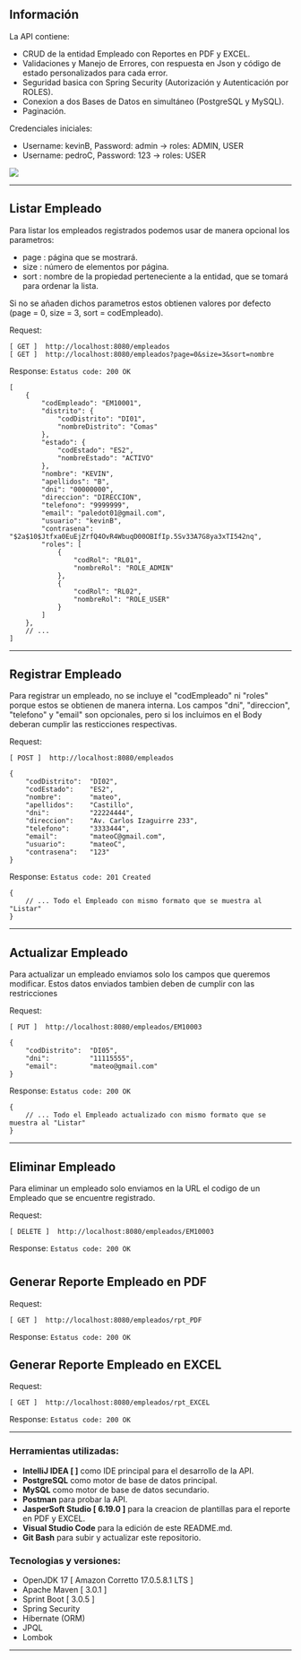 ## Información
La API contiene:
- CRUD de la entidad Empleado con Reportes en PDF y EXCEL.
- Validaciones y Manejo de Errores, con respuesta en Json y código de estado personalizados para cada error.
- Seguridad basica con Spring Security (Autorización y Autenticación por ROLES).
- Conexion a dos Bases de Datos en simultáneo (PostgreSQL y MySQL).
- Paginación.

Credenciales iniciales:
- Username: kevinB, Password: admin -> roles: ADMIN, USER
- Username: pedroC, Password: 123 -> roles: USER

![][img_1]

[img_1]: ./screenshot/img01_BD.png

---

## Listar Empleado
Para listar los empleados registrados podemos usar de manera opcional los parametros:
- page : página que se mostrará.
- size : número de elementos por página.
- sort : nombre de la propiedad perteneciente a la entidad, que se tomará para ordenar la lista.

Si no se añaden dichos parametros estos obtienen valores por defecto (page = 0, size = 3, sort = codEmpleado).

Request: 
```
[ GET ]  http://localhost:8080/empleados
[ GET ]  http://localhost:8080/empleados?page=0&size=3&sort=nombre
```
Response: `Estatus code: 200 OK`
```
[
    {
        "codEmpleado": "EM10001",
        "distrito": {
            "codDistrito": "DI01",
            "nombreDistrito": "Comas"
        },
        "estado": {
            "codEstado": "ES2",
            "nombreEstado": "ACTIVO"
        },
        "nombre": "KEVIN",
        "apellidos": "B",
        "dni": "00000000",
        "direccion": "DIRECCION",
        "telefono": "9999999",
        "email": "paledot01@gmail.com",
        "usuario": "kevinB",
        "contrasena": "$2a$10$Jtfxa0EuEjZrfQ4OvR4WbuqD00OBIfIp.5Sv33A7G8ya3xTI542nq",
        "roles": [
            {
                "codRol": "RL01",
                "nombreRol": "ROLE_ADMIN"
            },
            {
                "codRol": "RL02",
                "nombreRol": "ROLE_USER"
            }
        ]
    },
    // ...
]
```
---
## Registrar Empleado
Para registrar un empleado, no se incluye el "codEmpleado" ni "roles" porque estos se obtienen de manera interna. Los campos "dni", "direccion", "telefono" y "email" son opcionales, pero si los incluimos en el Body deberan cumplir las resticciones respectivas.

Request: 
```
[ POST ]  http://localhost:8080/empleados
```
```
{
	"codDistrito":  "DI02",
	"codEstado":    "ES2",
	"nombre":       "mateo",
	"apellidos":    "Castillo",
	"dni":          "22224444",
	"direccion":    "Av. Carlos Izaguirre 233",
	"telefono":     "3333444",
	"email":        "mateoC@gmail.com",
	"usuario":      "mateoC",
	"contrasena":   "123"
}
```
Response: `Estatus code: 201 Created`
```
{
    // ... Todo el Empleado con mismo formato que se muestra al "Listar"
}
```
---
## Actualizar Empleado
Para actualizar un empleado enviamos solo los campos que queremos modificar. Estos datos enviados tambien deben de cumplir con las restricciones

Request: 
```
[ PUT ]  http://localhost:8080/empleados/EM10003
```
```
{
    "codDistrito":  "DI05",
    "dni":          "11115555",
    "email":        "mateo@gmail.com"
}
```
Response: `Estatus code: 200 OK`
```
{
    // ... Todo el Empleado actualizado con mismo formato que se muestra al "Listar"
}
```
---
## Eliminar Empleado
Para eliminar un empleado solo enviamos en la URL el codigo de un Empleado que se encuentre registrado.

Request: 
```
[ DELETE ]  http://localhost:8080/empleados/EM10003
```
Response: `Estatus code: 200 OK`

#
## Generar Reporte Empleado en PDF

Request: 
```
[ GET ]  http://localhost:8080/empleados/rpt_PDF
```
Response: `Estatus code: 200 OK`

## Generar Reporte Empleado en EXCEL

Request: 
```
[ GET ]  http://localhost:8080/empleados/rpt_EXCEL
```
Response: `Estatus code: 200 OK`


---
### Herramientas utilizadas:
- **IntelliJ IDEA [  ]** como IDE principal para el desarrollo de la API.
- **PostgreSQL** como motor de base de datos principal.
- **MySQL** como motor de base de datos secundario.
- **Postman** para probar la API.
- **JasperSoft Studio [ 6.19.0 ]** para la creacion de plantillas para el reporte en PDF y EXCEL.
- **Visual Studio Code** para la edición de este README.md.
- **Git Bash** para subir y actualizar este repositorio.

### Tecnologias y versiones:
- OpenJDK 17 [ Amazon Corretto 17.0.5.8.1 LTS ]
- Apache Maven [ 3.0.1 ]
- Sprint Boot [ 3.0.5 ] 
- Spring Security
- Hibernate (ORM)
- JPQL
- Lombok
---

